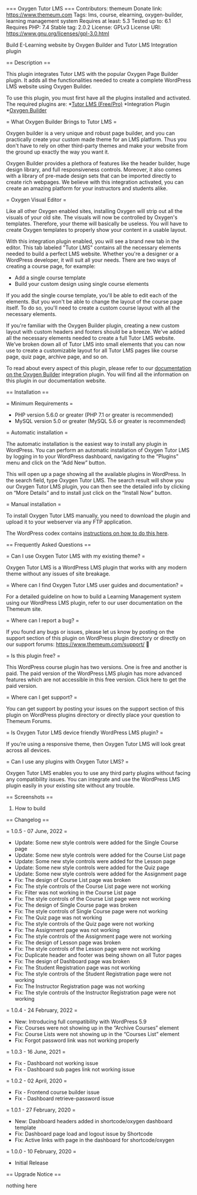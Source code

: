 === Oxygen Tutor LMS ===
Contributors: themeum
Donate link: https://www.themeum.com
Tags: lms, course, elearning, oxygen-builder, learning management system
Requires at least: 5.3
Tested up to: 6.1
Requires PHP: 7.4
Stable tag: 2.0.2
License: GPLv3
License URI: https://www.gnu.org/licenses/gpl-3.0.html

Build E-Learning website by Oxygen Builder and Tutor LMS Integration plugin

== Description ==

This plugin integrates Tutor LMS with the popular Oxygen Page Builder plugin. It adds all the functionalities needed to create a complete WordPress LMS website using Oxygen Builder.

To use this plugin, you must first have all the plugins installed and activated. The required plugins are:
 *[Tutor LMS (Free/Pro)](https://wordpress.org/plugins/tutor/)
 *Integration Plugin
 *[Oxygen Builder](https://oxygenbuilder.com/)

= What Oxygen Builder Brings to Tutor LMS =

Oxygen builder is a very unique and robust page builder, and you can practically create your custom made theme for an LMS platform. Thus you don't have to rely on other third-party themes and make your website from the ground up exactly the way you want it.

Oxygen Builder provides a plethora of features like the header builder, huge design library, and full responsiveness controls. Moreover, it also comes with a library of pre-made design sets that can be imported directly to create rich webpages. We believe with this integration activated, you can create an amazing platform for your instructors and students alike.

= Oxygen Visual Editor =

Like all other Oxygen enabled sites, installing Oxygen will strip out all the visuals of your old site. The visuals will now be controlled by Oxygen's templates. Therefore, your theme will basically be useless. You will have to create Oxygen templates to properly show your content in a usable layout.

With this integration plugin enabled, you will see a brand new tab in the editor. This tab labeled "Tutor LMS" contains all the necessary elements needed to build a perfect LMS website. Whether you're a designer or a WordPress developer, it will suit all your needs.
There are two ways of creating a course page, for example:

 * Add a single course template
 * Build your custom design using single course elements



If you add the single course template, you'll be able to edit each of the elements. But you won't be able to change the layout of the course page itself. To do so, you'll need to create a custom course layout with all the necessary elements.

If you're familiar with the Oxygen Builder plugin, creating a new custom layout with custom headers and footers should be a breeze. We've added all the necessary elements needed to create a full Tutor LMS website. We’ve broken down all of Tutor LMS into small elements that you can now use to create a customizable layout for all Tutor LMS pages like course page, quiz page, archive page, and so on.

To read about every aspect of this plugin, please refer to our [documentation on the Oxygen Builder](https://www.themeum.com/docs/oxygen-builder-introduction/) integration plugin. You will find all the information on this plugin in our documentation website.


== Installation ==

= Minimum Requirements =

* PHP version 5.6.0 or greater (PHP 7.1 or greater is recommended)
* MySQL version 5.0 or greater (MySQL 5.6 or greater is recommended)

= Automatic installation =

The automatic installation is the easiest way to install any plugin in WordPress. You can perform an automatic installation of Oxygen Tutor LMS by logging in to your WordPress dashboard, navigating to the “Plugins” menu and click on the “Add New” button.

This will open up a page showing all the available plugins in WordPress. In the search field, type Oxygen Tutor LMS. The search result will show you our Oxygen Tutor LMS plugin, you can then see the detailed info by clicking on “More Details” and to install just click on the “Install Now” button.

= Manual installation =

To install Oxygen Tutor LMS manually, you need to download the plugin and upload it to your webserver via any FTP application.

The WordPress codex contains [instructions on how to do this here](https://codex.wordpress.org/Managing_Plugins#Manual_Plugin_Installation).

== Frequently Asked Questions ==

= Can I use Oxygen Tutor LMS with my existing theme? =

Oxygen Tutor LMS is a WordPress LMS plugin that works with any modern theme without any issues of site breakage.

= Where can I find Oxygen Tutor LMS user guides and documentation? =

For a detailed guideline on how to build a Learning Management system using our WordPress LMS plugin, refer to our user documentation on the Themeum site.

= Where can I report a bug? =

If you found any bugs or issues, please let us know by posting on the support section of this plugin on WordPress plugin directory or directly on our
support forums: https://www.themeum.com/support/ 🙂

= Is this plugin free? =

This WordPress course plugin has two versions. One is free and another is paid. The paid version of the WordPress LMS plugin has more advanced features which are not accessible in this free version. Click here to get the paid version.

= Where can I get support? =

You can get support by posting your issues on the support section of this plugin on WordPress plugins directory or directly place your question to Themeum Forums.

= Is Oxygen Tutor LMS device friendly WordPress LMS plugin? =

If you’re using a responsive theme, then Oxygen Tutor LMS will look great across all devices.

= Can I use any plugins with Oxygen Tutor LMS? =

Oxygen Tutor LMS enables you to use any third party plugins without facing any compatibility issues. You can integrate and use the WordPress LMS plugin easily in your existing site without any trouble.

== Screenshots ==

1. How to build

== Changelog ==

= 1.0.5 - 07 June, 2022 =

* Update: Some new style controls were added for the Single Course page
* Update: Some new style controls were added for the Course List page
* Update: Some new style controls were added for the Lesson page
* Update: Some new style controls were added for the Quiz page
* Update: Some new style controls were added for the Assignment page
* Fix: The design of Course List page was broken
* Fix: The style controls of the Course List page were not working
* Fix: Filter was not working in the Course List page
* Fix: The style controls of the Course List page were not working
* Fix: The design of Single Course page was broken
* Fix: The style controls of Single Course page were not working
* Fix: The Quiz page was not working
* Fix: The style controls of the Quiz page were not working
* Fix: The Assignment page was not working
* Fix: The style controls of the Assignment page were not working
* Fix: The design of Lesson page was broken
* Fix: The style controls of the Lesson page were not working
* Fix: Duplicate header and footer was being shown on all Tutor pages
* Fix: The design of Dashboard page was broken
* Fix: The Student Registration page was not working
* Fix: The style controls of the Student Registration page were not working
* Fix: The Instructor Registration page was not working
* Fix: The style controls of the Instructor Registration page were not working

= 1.0.4 - 24 February, 2022 =

* New: Introducing full compatibility with WordPress 5.9 
* Fix: Courses were not showing up in the “Archive Courses” element
* Fix: Course Lists were not showing up in the “Courses List” element
* Fix: Forgot password link was not working properly

= 1.0.3 - 16 June, 2021 =

* Fix - Dashboard not working issue
* Fix - Dashboard sub pages link not working issue

= 1.0.2 - 02 April, 2020 =

* Fix - Frontend course builder issue
* Fix - Dashboard retrieve-password issue

= 1.0.1 - 27 February, 2020 =

* New: Dashboard headers added in shortcode/oxygen dashboard template
* Fix: Dashboard page load and logout issue by Shortcode
* Fix: Active links with page in the dashboard for shortcode/oxygen

= 1.0.0 - 10 February, 2020 =

* Initial Release


== Upgrade Notice ==

nothing here